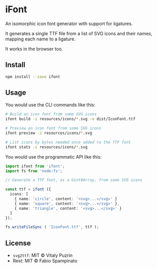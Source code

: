 # iFont

An isomorphic icon font generator with support for ligatures.

It generates a single TTF file from a list of SVG icons and their names, mapping each name to a ligature.

It works in the browser too.

## Install

```sh
npm install --save ifont
```

## Usage

You would use the CLI commands like this:

```sh
# Build an icon font from some SVG icons
ifont build -i resources/icons/*.svg -o dist/IconFont.ttf

# Preview an icon font from some SVG icons
ifont preview -i resources/icons/*.svg

# List icons by bytes needed once added to the TTF font
ifont stats -i resources/icons/*.svg
```

You would use the programmatic API like this:

```ts
import ifont from 'ifont';
import fs from 'node:fs';

// Generate a TTF font, as a Uint8Array, from some SVG icons

const ttf = ifont ({
  icons: [
    { name: 'circle', content: '<svg>...</svg>' }
    { name: 'square', content: '<svg>...</svg>' },
    { name: 'triangle', content: '<svg>...</svg>' }
  ]
});

fs.writeFileSync ( 'IconFont.ttf', ttf );
```

## License

- `svg2ttf`: MIT © Vitaly Puzrin
- Rest: MIT © Fabio Spampinato

